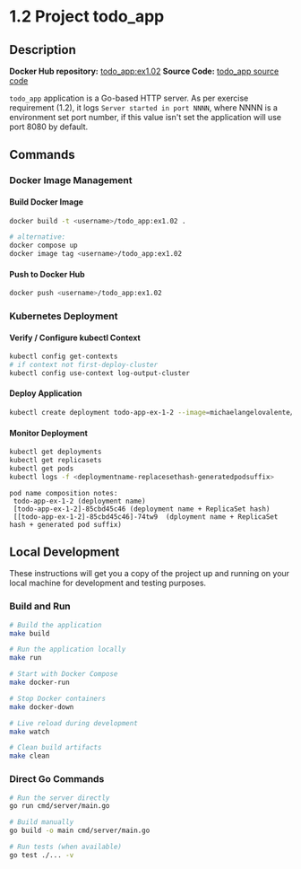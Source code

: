 # 1.2 Project todo_app

## Description

**Docker Hub repository:** [todo_app:ex1.02](https://hub.docker.com/layers/michaelangelovalente/todo_app/ex1.02/images/sha256-eefdc7041060a4df2aa37c456aee658ffaf7d461f83368d2c1407c6a66258709)
**Source Code:** [todo_app source code]()

`todo_app` application is a Go-based HTTP server.
As per exercise requirement (1.2), it logs `Server started in port NNNN`, where NNNN is a environment set port number, if this value isn't set
the application will use port 8080 by default.

## Commands

### Docker Image Management

#### Build Docker Image
```bash
docker build -t <username>/todo_app:ex1.02 .
```

``` bash
# alternative:
docker compose up
docker image tag <username>/todo_app:ex1.02
```

#### Push to Docker Hub
```bash
docker push <username>/todo_app:ex1.02
```

### Kubernetes Deployment


#### Verify / Configure kubectl Context
```bash
kubectl config get-contexts
# if context not first-deploy-cluster
kubectl config use-context log-output-cluster
```

#### Deploy Application
```bash
kubectl create deployment todo-app-ex-1-2 --image=michaelangelovalente/log-output:ex1.02

```

#### Monitor Deployment
```bash
kubectl get deployments
kubectl get replicasets
kubectl get pods
kubectl logs -f <deploymentname-replacesethash-generatedpodsuffix>
```

```
pod name composition notes:
 todo-app-ex-1-2 (deployment name)
 [todo-app-ex-1-2]-85cbd45c46 (deployment name + ReplicaSet hash)
 [[todo-app-ex-1-2]-85cbd45c46]-74tw9  (dployment name + ReplicaSet hash + generated pod suffix)
```

## Local Development

These instructions will get you a copy of the project up and running on your local machine for development and testing purposes.

### Build and Run
```bash
# Build the application
make build

# Run the application locally
make run

# Start with Docker Compose
make docker-run

# Stop Docker containers
make docker-down

# Live reload during development
make watch

# Clean build artifacts
make clean
```

### Direct Go Commands
```bash
# Run the server directly
go run cmd/server/main.go

# Build manually
go build -o main cmd/server/main.go

# Run tests (when available)
go test ./... -v
```

<!-- Future: Run build make command with tests -->
<!-- make all -->
